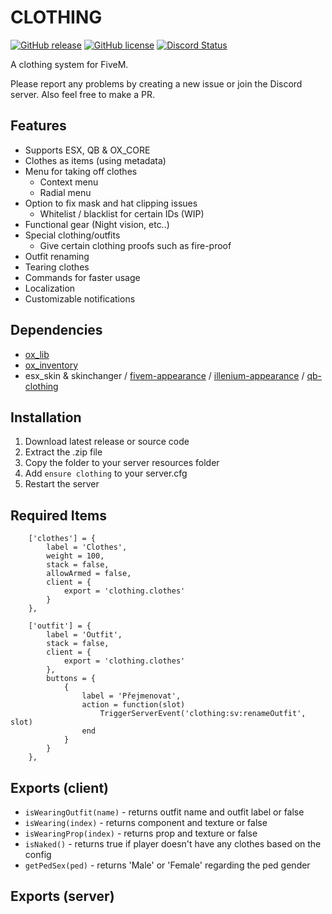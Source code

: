 # CLOTHING
[![GitHub release](https://img.shields.io/github/v/release/LikeManTV/clothing.svg)](https://github.com/LikeManTV/clothing/releases/latest)
[![GitHub license](https://img.shields.io/github/license/LikeManTV/clothing.svg)](LICENSE)
<a href="https://discordapp.com/invite/55aQNKzQVW" title="Chat on Discord"><img alt="Discord Status" src="https://discordapp.com/api/guilds/912329245789933569/widget.png"></a>

A clothing system for FiveM.

Please report any problems by creating a new issue or join the Discord server.
Also feel free to make a PR.

## Features
- Supports ESX, QB & OX_CORE
- Clothes as items (using metadata)
- Menu for taking off clothes
  - Context menu
  - Radial menu
- Option to fix mask and hat clipping issues
  - Whitelist / blacklist for certain IDs (WIP)
- Functional gear (Night vision, etc..)
- Special clothing/outfits
  - Give certain clothing proofs such as fire-proof
- Outfit renaming
- Tearing clothes
- Commands for faster usage
- Localization
- Customizable notifications
 
## Dependencies
- [ox_lib](https://github.com/overextended/ox_lib)
- [ox_inventory](https://github.com/overextended/ox_inventory)
- esx_skin & skinchanger / [fivem-appearance](https://github.com/pedr0fontoura/fivem-appearance) / [illenium-appearance](https://github.com/iLLeniumStudios/illenium-appearance) / [qb-clothing](https://github.com/qbcore-framework/qb-clothing)

## Installation
1. Download latest release or source code
2. Extract the .zip file
3. Copy the folder to your server resources folder
4. Add `ensure clothing` to your server.cfg
5. Restart the server

## Required Items
```
	['clothes'] = {
		label = 'Clothes',
		weight = 100,
		stack = false,
		allowArmed = false,
		client = {
			export = 'clothing.clothes'
		}
	},

	['outfit'] = {
		label = 'Outfit',
		stack = false,
		client = {
			export = 'clothing.clothes'
		},
		buttons = {
			{
				label = 'Přejmenovat',
				action = function(slot)
					TriggerServerEvent('clothing:sv:renameOutfit', slot)
				end
			}
        }
	},
```

## Exports (client)
- `isWearingOutfit(name)` - returns outfit name and outfit label or false
- `isWearing(index)` - returns component and texture or false
- `isWearingProp(index)` - returns prop and texture or false
- `isNaked()` - returns true if player doesn't have any clothes based on the config
- `getPedSex(ped)` - returns 'Male' or 'Female' regarding the ped gender

## Exports (server)

